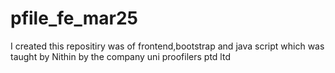 # pfile_fe_mar25
I created this repositiry was of frontend,bootstrap and java script which was  taught by Nithin by the company uni proofilers ptd ltd
